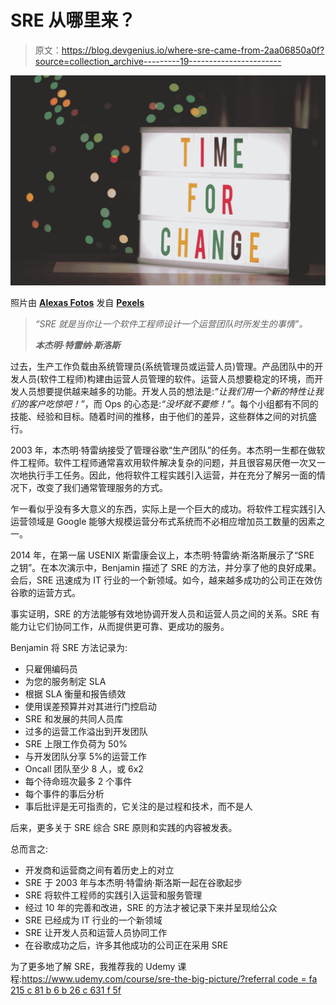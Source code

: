 # SRE 从哪里来？

> 原文：<https://blog.devgenius.io/where-sre-came-from-2aa06850a0f?source=collection_archive---------19----------------------->

![](img/6ffed3407a29f3e8319644f45f1b41db.png)

照片由 [**Alexas Fotos**](https://www.pexels.com/@alexasfotos?utm_content=attributionCopyText&utm_medium=referral&utm_source=pexels) 发自 [**Pexels**](https://www.pexels.com/photo/time-for-change-sign-with-led-light-2277784/?utm_content=attributionCopyText&utm_medium=referral&utm_source=pexels)

> *“SRE 就是当你让一个软件工程师设计一个运营团队时所发生的事情”。*
> 
> ***本杰明·特雷纳·斯洛斯***

过去，生产工作负载由系统管理员(系统管理员或运营人员)管理。产品团队中的开发人员(软件工程师)构建由运营人员管理的软件。运营人员想要稳定的环境，而开发人员想要提供越来越多的功能。开发人员的想法是:*“让我们用一个新的特性让我们的客户吃惊吧！”*，而 Ops 的心态是:*“没坏就不要修！”*。每个小组都有不同的技能、经验和目标。随着时间的推移，由于他们的差异，这些群体之间的对抗盛行。

2003 年，本杰明·特雷纳接受了管理谷歌“生产团队”的任务。本杰明一生都在做软件工程师。软件工程师通常喜欢用软件解决复杂的问题，并且很容易厌倦一次又一次地执行手工任务。因此，他将软件工程实践引入运营，并在充分了解另一面的情况下，改变了我们通常管理服务的方式。

乍一看似乎没有多大意义的东西，实际上是一个巨大的成功。将软件工程实践引入运营领域是 Google 能够大规模运营分布式系统而不必相应增加员工数量的因素之一。

2014 年，在第一届 USENIX 斯雷康会议上，本杰明·特雷纳·斯洛斯展示了“SRE 之钥”。在本次演示中，Benjamin 描述了 SRE 的方法，并分享了他的良好成果。会后，SRE 迅速成为 IT 行业的一个新领域。如今，越来越多成功的公司正在效仿谷歌的运营方式。

事实证明，SRE 的方法能够有效地协调开发人员和运营人员之间的关系。SRE 有能力让它们协同工作，从而提供更可靠、更成功的服务。

Benjamin 将 SRE 方法记录为:

*   只雇佣编码员
*   为您的服务制定 SLA
*   根据 SLA 衡量和报告绩效
*   使用误差预算并对其进行门控启动
*   SRE 和发展的共同人员库
*   过多的运营工作溢出到开发团队
*   SRE 上限工作负荷为 50%
*   与开发团队分享 5%的运营工作
*   Oncall 团队至少 8 人，或 6x2
*   每个待命班次最多 2 个事件
*   每个事件的事后分析
*   事后批评是无可指责的，它关注的是过程和技术，而不是人

后来，更多关于 SRE 综合 SRE 原则和实践的内容被发表。

总而言之:

*   开发商和运营商之间有着历史上的对立
*   SRE 于 2003 年与本杰明·特雷纳·斯洛斯一起在谷歌起步
*   SRE 将软件工程师的实践引入运营和服务管理
*   经过 10 年的完善和改进，SRE 的方法才被记录下来并呈现给公众
*   SRE 已经成为 IT 行业的一个新领域
*   SRE 让开发人员和运营人员协同工作
*   在谷歌成功之后，许多其他成功的公司正在采用 SRE

为了更多地了解 SRE，我推荐我的 Udemy 课程:[https://www.udemy.com/course/sre-the-big-picture/?referral code = fa 215 c 81 b 6 b 26 c 631 f 5f](https://www.udemy.com/course/sre-the-big-picture/?referralCode=FA215C81B6B26C631F5F)